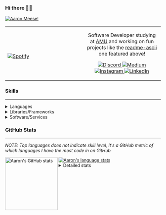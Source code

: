 ### Hi there 👋🏻
[![Aaron Meese!](https://user-images.githubusercontent.com/17814535/88975338-a2aabf00-d27f-11ea-963f-8a19608716b4.png)](https://github.com/ajmeese7/readme-ascii "README ASCII")

<!-- Modified from project here: https://github.com/novatorem/novatorem -->
<table width="100%"> 
  <tr>
  <td width="50%">
      
&nbsp; <br> [![Spotify](https://ajmeese7.vercel.app/api/spotify)](https://open.spotify.com/user/ajmeese)

  </td>
  <td width="50%">

<p align="center">
Software Developer studying at <a href="https://www.amu.apus.edu/">AMU</a> and working on fun 
projects like the <a href="https://github.com/ajmeese7/readme-ascii">readme-ascii</a> one featured above!
</p>
<p align="center">
  <a href="https://discord.gg/PxRTQg3">
    <img src="https://img.shields.io/badge/discord-ajmeese7%234835-369?style=flat-square&logo=discord&logoColor=white&color=purple" alt="Discord" title="Discord">
  </a>
  <a href="https://link.aaronmeese.com/medium">
    <img src="https://img.shields.io/badge/medium-ajmeese7-1DB954?style=flat-square&logo=medium&logoColor=white" alt="Medium" title="Medium">
  </a>
  <br />
  <a href="https://link.aaronmeese.com/instagram">
    <img src="https://img.shields.io/badge/instagram-ajmeese7-1DB954?style=flat-square&logo=instagram&logoColor=white&color=c13584" alt="Instagram" title="Instagram">
  </a>
  <a href="https://link.aaronmeese.com/linkedin">
    <img src="https://img.shields.io/badge/linkedIn-aaronmeese-1DB954?style=flat-square&logo=linkedin&logoColor=white&color=blue" alt="LinkedIn" title="LinkedIn">
  </a>
</p>
  </td>
  </table>

[//]: <> (The `&nbsp;` is to have Aphelion take up more space)

### Skills ###
----
<details>
<summary>Languages</summary>

+ JavaScript
+ HTML
+ CSS
    + [README ASCII](https://github.com/ajmeese7/readme-ascii)
+ PHP
    + [Coupon Booked](https://github.com/ajmeese7/coupon-booked)
    + [Steam Summary](https://github.com/ajmeese7/steam-summary)
+ Java
    + [BRCC Java](https://github.com/ajmeese7/brcc-java)
    + [Euler Problems](https://github.com/ajmeese7/euler-problems)

</details>
<details>
<summary>Libraries/Frameworks</summary>

+ NodeJS
    + [Snapchat Share](https://github.com/ajmeese7/snapchat-share)
    + [FRC Spreadsheets](https://github.com/ajmeese7/frc-spreadsheets)
+ Cordova
    + [Coupon Booked](https://github.com/ajmeese7/coupon-booked)
+ jQuery
+ Discord.js
    + [Spambot](https://github.com/ajmeese7/spambot)
    + [Automatic Reactions](https://github.com/ajmeese7/automatic-reactions)
    + [Multiple Reactions](https://github.com/ajmeese7/multiple-reactions)
    + [Galley Calls](https://github.com/ajmeese7/galley-calls)
    + [Tatsu Toolbox](https://github.com/ajmeese7/tatsu-toolbox)
+ Puppeteer
    + [README ASCII](https://github.com/ajmeese7/readme-ascii)
    + [Dynamic Page Retrieval](https://github.com/ajmeese7/dynamic-page-retrieval)
+ Nightmare.js
    + [Steam Queue Clicker](https://github.com/ajmeese7/steam-queue-clicker)
    + [Repbot](https://github.com/ajmeese7/repbot)
+ Express
    + [Galley Calls](https://github.com/ajmeese7/galley-calls)
+ pdf-lib
+ async

</details>
<details>
<summary>Software/Services</summary>

+ Wallpaper Engine
    + [Random Wallpaper](https://github.com/ajmeese7/random-wallpaper)
    + [Image of the Day](https://github.com/ajmeese7/image-of-the-day)
+ phpMyAdmin
+ cPanel
+ Cloudinary
+ Firefox Extensions
    + [Chess Next Move](https://github.com/ajmeese7/chess-next-move)
    + [Gmail Label Organizer](https://github.com/ajmeese7/gmail-label-organizer)
+ Google Analytics
+ Heroku
+ Nexmo
    + [Coupon Booked](https://github.com/ajmeese7/coupon-booked)
+ Twilio
    + [Galley Calls](https://github.com/ajmeese7/galley-calls)
+ Sonix
    + [Galley Calls](https://github.com/ajmeese7/galley-calls)
+ Auth0
+ OneSignal

</details>
<!--
<details>
<summary>Soft Skills</summary>
+ English/Grammar
+ SEO
    <!-- + TODO: Add my site examples after I finish improving them --
</details>
-->

### GitHub Stats ###
----
*NOTE: Top languages does not indicate skill level, it's a GitHub metric of which languages I have the most code in on GitHub*

<a href="https://profile-summary-for-github.com/user/ajmeese7">
  <img align="left" height="170px" src="https://github-readme-stats.vercel.app/api?username=ajmeese7&show_icons=true&line_height=27&count_private=true&include_all_commits=true" alt="Aaron's GitHub stats"/>
  <img src="https://github-readme-stats.vercel.app/api/top-langs/?username=ajmeese7&hide_langs_below=5&layout=compact" alt="Aaron's language stats"/>
</a>

<details>
<summary>Detailed stats</summary>

### :zap: Recent Activity
<!--START_SECTION:activity-->
1. 🗣 Commented on [#1](https://github.com//ajmeese7/snapchat-share/issues/1) in [ajmeese7/snapchat-share](https://github.com//ajmeese7/snapchat-share)
2. ❗️ Opened issue [#1](https://github.com//AmruthPillai/AmruthPillai/issues/1) in [AmruthPillai/AmruthPillai](https://github.com//AmruthPillai/AmruthPillai)
3. ❗️ Opened issue [#1](https://github.com//ajmeese7/chess-next-move/issues/1) in [ajmeese7/chess-next-move](https://github.com//ajmeese7/chess-next-move)
4. ❗️ Opened issue [#1](https://github.com//ajmeese7/customizable-clock/issues/1) in [ajmeese7/customizable-clock](https://github.com//ajmeese7/customizable-clock)
5. ❗️ Opened issue [#1](https://github.com//ajmeese7/photo-gallery/issues/1) in [ajmeese7/photo-gallery](https://github.com//ajmeese7/photo-gallery)
<!--END_SECTION:activity-->

### 🧐 Waka Stats
<!--START_SECTION:waka-->
**🐱 My Github Data** 

> 🏆 702 Contributions in the Year 2020
 > 
> 📦 49.2 kB Used in Github's Storage 
 > 
> 💼 Opted to Hire
 > 
> 📜 37 Public Repositories
 > 
> 🔑 13 Private Repositories 

**I'm an Early 🐤** 

```text
🌞 Morning    252 commits    ████████░░░░░░░░░░░░░░░░░   32.56% 
🌆 Daytime    347 commits    ███████████░░░░░░░░░░░░░░   44.83% 
🌃 Evening    169 commits    █████░░░░░░░░░░░░░░░░░░░░   21.83% 
🌙 Night      6 commits      ░░░░░░░░░░░░░░░░░░░░░░░░░   0.78%

```
📅 **I'm Most Productive on Saturday** 

```text
Monday       90 commits     ███░░░░░░░░░░░░░░░░░░░░░░   11.63% 
Tuesday      90 commits     ███░░░░░░░░░░░░░░░░░░░░░░   11.63% 
Wednesday    79 commits     ██░░░░░░░░░░░░░░░░░░░░░░░   10.21% 
Thursday     92 commits     ███░░░░░░░░░░░░░░░░░░░░░░   11.89% 
Friday       113 commits    ███░░░░░░░░░░░░░░░░░░░░░░   14.6% 
Saturday     156 commits    █████░░░░░░░░░░░░░░░░░░░░   20.16% 
Sunday       154 commits    █████░░░░░░░░░░░░░░░░░░░░   19.9%

```


📊 **This Week I Spent My Time On** 

```text
⌚︎ Time Zone: America/Chicago

💬 Programming Languages: 
JSX                      6 hrs 51 mins       ██████████░░░░░░░░░░░░░░░   40.06% 
JavaScript               4 hrs 45 mins       ███████░░░░░░░░░░░░░░░░░░   27.75% 
JSON                     2 hrs 15 mins       ███░░░░░░░░░░░░░░░░░░░░░░   13.14% 
Markdown                 2 hrs 7 mins        ███░░░░░░░░░░░░░░░░░░░░░░   12.41% 
HTML                     35 mins             ░░░░░░░░░░░░░░░░░░░░░░░░░   3.43%

🐱‍💻 Projects: 
aaronmeese.com           9 hrs 50 mins       ██████████████░░░░░░░░░░░   57.39% 
tatsu-toolbox            2 hrs 54 mins       ████░░░░░░░░░░░░░░░░░░░░░   16.99% 
home                     1 hr 23 mins        ██░░░░░░░░░░░░░░░░░░░░░░░   8.15% 
text-to-emoji            59 mins             █░░░░░░░░░░░░░░░░░░░░░░░░   5.82% 
image-to-8bit            34 mins             ░░░░░░░░░░░░░░░░░░░░░░░░░   3.37%

```

**I Mostly Code in JavaScript** 

```text
JavaScript               24 repos            ██████████████░░░░░░░░░░░   57.14% 
HTML                     6 repos             ███░░░░░░░░░░░░░░░░░░░░░░   14.29% 
Java                     4 repos             ██░░░░░░░░░░░░░░░░░░░░░░░   9.52% 
CSS                      3 repos             █░░░░░░░░░░░░░░░░░░░░░░░░   7.14% 
Python                   2 repos             █░░░░░░░░░░░░░░░░░░░░░░░░   4.76%

```



<!--END_SECTION:waka-->
</details>
